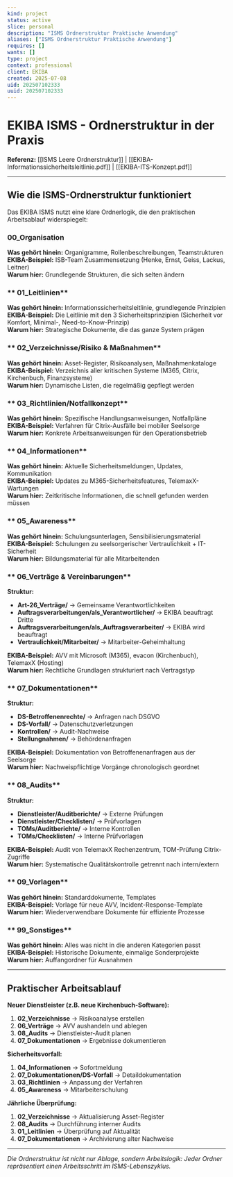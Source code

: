 ```yaml
---
kind: project
status: active
slice: personal
description: "ISMS Ordnerstruktur Praktische Anwendung"
aliases: ["ISMS Ordnerstruktur Praktische Anwendung"]
requires: []
wants: []
type: project
context: professional
client: EKIBA
created: 2025-07-08
uid: 202507102333
uuid: 202507102333
---
```


# EKIBA ISMS - Ordnerstruktur in der Praxis

**Referenz:** [[ISMS Leere Ordnerstruktur]] | [[EKIBA-Informationssicherheitsleitlinie.pdf]] | [[EKIBA-ITS-Konzept.pdf]]

---

## Wie die ISMS-Ordnerstruktur funktioniert

Das EKIBA ISMS nutzt eine klare Ordnerlogik, die den praktischen Arbeitsablauf widerspiegelt:

### **00_Organisation**
**Was gehört hinein:** Organigramme, Rollenbeschreibungen, Teamstrukturen  
**EKIBA-Beispiel:** ISB-Team Zusammensetzung (Henke, Ernst, Geiss, Lackus, Leitner)  
**Warum hier:** Grundlegende Strukturen, die sich selten ändern

### ** 01_Leitlinien** 
**Was gehört hinein:** Informationssicherheitsleitlinie, grundlegende Prinzipien  
**EKIBA-Beispiel:** Die Leitlinie mit den 3 Sicherheitsprinzipien (Sicherheit vor Komfort, Minimal-, Need-to-Know-Prinzip)  
**Warum hier:** Strategische Dokumente, die das ganze System prägen

### ** 02_Verzeichnisse/Risiko & Maßnahmen**
**Was gehört hinein:** Asset-Register, Risikoanalysen, Maßnahmenkataloge  
**EKIBA-Beispiel:** Verzeichnis aller kritischen Systeme (M365, Citrix, Kirchenbuch, Finanzsysteme)  
**Warum hier:** Dynamische Listen, die regelmäßig gepflegt werden

### ** 03_Richtlinien/Notfallkonzept**
**Was gehört hinein:** Spezifische Handlungsanweisungen, Notfallpläne  
**EKIBA-Beispiel:** Verfahren für Citrix-Ausfälle bei mobiler Seelsorge  
**Warum hier:** Konkrete Arbeitsanweisungen für den Operationsbetrieb

### ** 04_Informationen**
**Was gehört hinein:** Aktuelle Sicherheitsmeldungen, Updates, Kommunikation  
**EKIBA-Beispiel:** Updates zu M365-Sicherheitsfeatures, TelemaxX-Wartungen  
**Warum hier:** Zeitkritische Informationen, die schnell gefunden werden müssen

### ** 05_Awareness**
**Was gehört hinein:** Schulungsunterlagen, Sensibilisierungsmaterial  
**EKIBA-Beispiel:** Schulungen zu seelsorgerischer Vertraulichkeit + IT-Sicherheit  
**Warum hier:** Bildungsmaterial für alle Mitarbeitenden

### ** 06_Verträge & Vereinbarungen**
**Struktur:**
- **Art-26_Verträge/** → Gemeinsame Verantwortlichkeiten  
- **Auftragsverarbeitungen/als_Verantwortlicher/** → EKIBA beauftragt Dritte  
- **Auftragsverarbeitungen/als_Auftragsverarbeiter/** → EKIBA wird beauftragt  
- **Vertraulichkeit/Mitarbeiter/** → Mitarbeiter-Geheimhaltung  

**EKIBA-Beispiel:** AVV mit Microsoft (M365), evacon (Kirchenbuch), TelemaxX (Hosting)  
**Warum hier:** Rechtliche Grundlagen strukturiert nach Vertragstyp

### ** 07_Dokumentationen**
**Struktur:**
- **DS-Betroffenenrechte/** → Anfragen nach DSGVO  
- **DS-Vorfall/** → Datenschutzverletzungen  
- **Kontrollen/** → Audit-Nachweise  
- **Stellungnahmen/** → Behördenanfragen  

**EKIBA-Beispiel:** Dokumentation von Betroffenenanfragen aus der Seelsorge  
**Warum hier:** Nachweispflichtige Vorgänge chronologisch geordnet

### ** 08_Audits**
**Struktur:**
- **Dienstleister/Auditberichte/** → Externe Prüfungen  
- **Dienstleister/Checklisten/** → Prüfvorlagen  
- **TOMs/Auditberichte/** → Interne Kontrollen  
- **TOMs/Checklisten/** → Interne Prüfvorlagen  

**EKIBA-Beispiel:** Audit von TelemaxX Rechenzentrum, TOM-Prüfung Citrix-Zugriffe  
**Warum hier:** Systematische Qualitätskontrolle getrennt nach intern/extern

### ** 09_Vorlagen**
**Was gehört hinein:** Standarddokumente, Templates  
**EKIBA-Beispiel:** Vorlage für neue AVV, Incident-Response-Template  
**Warum hier:** Wiederverwendbare Dokumente für effiziente Prozesse

### ** 99_Sonstiges**
**Was gehört hinein:** Alles was nicht in die anderen Kategorien passt  
**EKIBA-Beispiel:** Historische Dokumente, einmalige Sonderprojekte  
**Warum hier:** Auffangordner für Ausnahmen

---

## Praktischer Arbeitsablauf

**Neuer Dienstleister (z.B. neue Kirchenbuch-Software):**
1. **02_Verzeichnisse** → Risikoanalyse erstellen
2. **06_Verträge** → AVV aushandeln und ablegen
3. **08_Audits** → Dienstleister-Audit planen
4. **07_Dokumentationen** → Ergebnisse dokumentieren

**Sicherheitsvorfall:**
1. **04_Informationen** → Sofortmeldung
2. **07_Dokumentationen/DS-Vorfall** → Detaildokumentation  
3. **03_Richtlinien** → Anpassung der Verfahren
4. **05_Awareness** → Mitarbeiterschulung

**Jährliche Überprüfung:**
1. **02_Verzeichnisse** → Aktualisierung Asset-Register
2. **08_Audits** → Durchführung interner Audits
3. **01_Leitlinien** → Überprüfung auf Aktualität
4. **07_Dokumentationen** → Archivierung alter Nachweise

---

*Die Ordnerstruktur ist nicht nur Ablage, sondern Arbeitslogik: Jeder Ordner repräsentiert einen Arbeitsschritt im ISMS-Lebenszyklus.*
